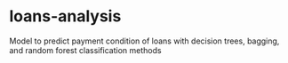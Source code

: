 # loans-analysis
Model to predict payment condition of loans with decision trees, bagging, and random forest classification methods
